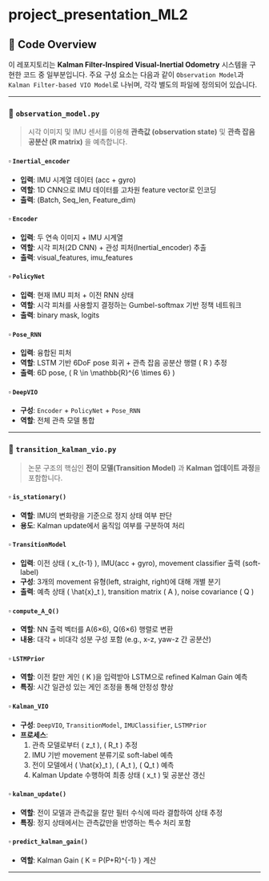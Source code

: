 # project_presentation_ML2

## 📁 Code Overview

이 레포지토리는 **Kalman Filter-Inspired Visual-Inertial Odometry** 시스템을 구현한 코드 중 일부분입니다. 
주요 구성 요소는 다음과 같이 `Observation Model`과 `Kalman Filter-based VIO Model`로 나뉘며, 각각 별도의 파일에 정의되어 있습니다.

---

### 🔹 `observation_model.py`

> 시각 이미지 및 IMU 센서를 이용해 **관측값 (observation state)** 및 **관측 잡음 공분산 (R matrix)** 을 예측합니다.

#### ▫️ `Inertial_encoder`
- **입력**: IMU 시계열 데이터 (acc + gyro)
- **역할**: 1D CNN으로 IMU 데이터를 고차원 feature vector로 인코딩
- **출력**: (Batch, Seq_len, Feature_dim)

#### ▫️ `Encoder`
- **입력**: 두 연속 이미지 + IMU 시계열
- **역할**: 시각 피처(2D CNN) + 관성 피처(Inertial_encoder) 추출
- **출력**: visual_features, imu_features

#### ▫️ `PolicyNet`
- **입력**: 현재 IMU 피처 + 이전 RNN 상태
- **역할**: 시각 피처를 사용할지 결정하는 Gumbel-softmax 기반 정책 네트워크
- **출력**: binary mask, logits

#### ▫️ `Pose_RNN`
- **입력**: 융합된 피처
- **역할**: LSTM 기반 6DoF pose 회귀 + 관측 잡음 공분산 행렬 \( R \) 추정
- **출력**: 6D pose, \( R \in \mathbb{R}^{6 \times 6} \)

#### ▫️ `DeepVIO`
- **구성**: `Encoder` + `PolicyNet` + `Pose_RNN`
- **역할**: 전체 관측 모델 통합

---

### 🔹 `transition_kalman_vio.py`

> 논문 구조의 핵심인 **전이 모델(Transition Model)** 과 **Kalman 업데이트 과정**을 포함합니다.

#### ▫️ `is_stationary()`
- **역할**: IMU의 변화량을 기준으로 정지 상태 여부 판단
- **용도**: Kalman update에서 움직임 여부를 구분하여 처리

#### ▫️ `TransitionModel`
- **입력**: 이전 상태 \( x_{t-1} \), IMU(acc + gyro), movement classifier 출력 (soft-label)
- **구성**: 3개의 movement 유형(left, straight, right)에 대해 개별 분기
- **출력**: 예측 상태 \( \hat{x}_t \), transition matrix \( A \), noise covariance \( Q \)

#### ▫️ `compute_A_Q()`
- **역할**: NN 출력 벡터를 A(6×6), Q(6×6) 행렬로 변환
- **내용**: 대각 + 비대각 성분 구성 포함 (e.g., x-z, yaw-z 간 공분산)

#### ▫️ `LSTMPrior`
- **역할**: 이전 칼만 게인 \( K \)을 입력받아 LSTM으로 refined Kalman Gain 예측
- **특징**: 시간 일관성 있는 게인 조정을 통해 안정성 향상

#### ▫️ `Kalman_VIO`
- **구성**: `DeepVIO`, `TransitionModel`, `IMUClassifier`, `LSTMPrior`
- **프로세스**:
  1. 관측 모델로부터 \( z_t \), \( R_t \) 추정
  2. IMU 기반 movement 분류기로 soft-label 예측
  3. 전이 모델에서 \( \hat{x}_t \), \( A_t \), \( Q_t \) 예측
  4. Kalman Update 수행하여 최종 상태 \( x_t \) 및 공분산 갱신

#### ▫️ `kalman_update()`
- **역할**: 전이 모델과 관측값을 칼만 필터 수식에 따라 결합하여 상태 추정
- **특징**: 정지 상태에서는 관측값만을 반영하는 특수 처리 포함

#### ▫️ `predict_kalman_gain()`
- **역할**: Kalman Gain \( K = P(P+R)^{-1} \) 계산

---

